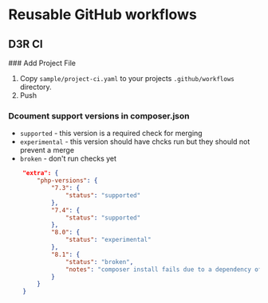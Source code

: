 # Reusable GitHub workflows

## D3R CI

### Add Project File
1. Copy `sample/project-ci.yaml` to your projects `.github/workflows` directory.
2. Push

### Dcoument support versions in composer.json
* `supported` - this version is a required check for merging
* `experimental` - this version should have chcks run but they should not prevent a merge
* `broken` - don't run checks yet
```json
    "extra": {
        "php-versions": {
            "7.3": {
                "status": "supported"
            },
            "7.4": {
                "status": "supported"
            },
            "8.0": {
                "status": "experimental"
            },
            "8.1": {
                "status": "broken",
                "notes": "composer install fails due to a dependency of d3r/core"
            }
        }
    }
 ```
